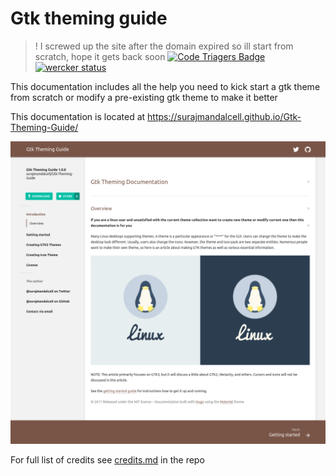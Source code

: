 # Gtk theming guide
> ! I screwed up the site after the domain expired so ill start from scratch, hope it gets back soon
[![Code Triagers Badge](https://www.codetriage.com/surajmandalcell/gtk-theming-guide/badges/users.svg)](https://www.codetriage.com/surajmandalcell/gtk-theming-guide)
[![wercker status](https://app.wercker.com/status/287c6590690fc1dbb81d924625c9c1b1/s/master "wercker status")](https://app.wercker.com/project/byKey/287c6590690fc1dbb81d924625c9c1b1)

This documentation includes all the help you need to kick start a gtk theme from scratch or modify a pre-existing gtk theme to make it better

This documentation is located at https://surajmandalcell.github.io/Gtk-Theming-Guide/

![](static/img/thumbnail.png)

For full list of credits see [credits.md](credits.md) in the repo


